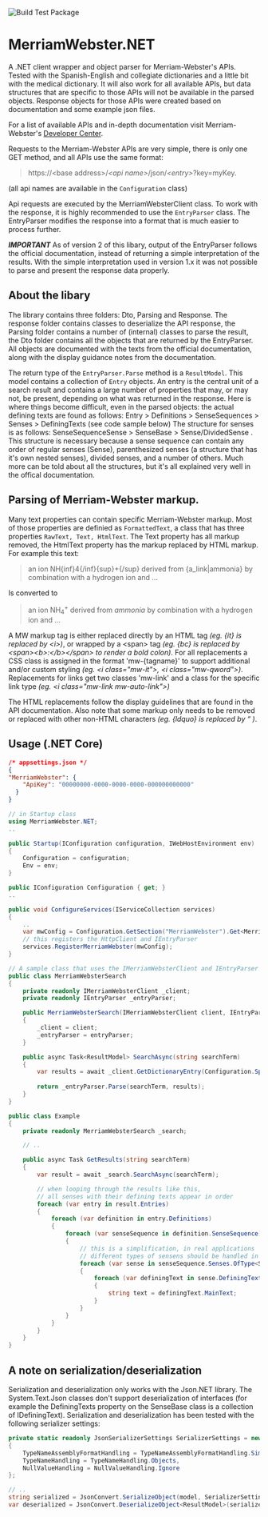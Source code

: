 ![Build Test Package](https://github.com/HannoZ/MerriamWebster.NET/workflows/Build%20Test%20Package/badge.svg)

# MerriamWebster.NET
A .NET client wrapper and object parser for Merriam-Webster's APIs. Tested with the Spanish-English and collegiate dictionaries and a little bit with the medical dictionary. It will also work for all available APIs, but data structures that are specific to those APIs will not be available in the parsed objects. Response objects for those APIs were created based on documentation and some example json files. 

For a list of available APIs and in-depth documentation visit Merriam-Webster's [Developer Center](https://dictionaryapi.com/).

Requests to the Merriam-Webster APIs are very simple, there is only one GET method, and all APIs use the same format: 
> https://\<base address\>/_\<api name\>_/json/_\<entry\>_?key=myKey. 
> 
 (all api names are available in the `Configuration` class)

Api requests are executed by the MerriamWebsterClient class. To work with the response, it is highly recommended to use the ``EntryParser`` class. The EntryParser modifies the response into a format that is much easier to process further. 


***IMPORTANT*** 
As of version 2 of this libary, output of the EntryParser follows the official documentation, instead of returning a simple interpretation of the results. With the simple interpretation used in version 1.x it was not possible to parse and present the response data properly. 

## About the libary
The library contains three folders: Dto, Parsing and Response. The response folder contains classes to deserialize the API response, the Parsing folder contains a number of (internal) classes to parse the result, the Dto folder contains all the objects that are returned by the EntryParser. All objects are documented with the texts from the official documentation, along with the display guidance notes from the documentation.

The return type of the `EntryParser.Parse` method is a `ResultModel`. This model contains a collection of `Entry` objects. An entry is the central unit of a search result and contains a large number of properties that may, or may not, be present, depending on what was returned in the response. 
Here is where things become difficult, even in the parsed objects: the actual defining texts are found as follows: Entry > Definitions > SenseSequences > Senses > DefiningTexts
(see code sample below) 
The structure for senses is as follows: SenseSequenceSense > SenseBase > Sense/DividedSense . This structure is necessary because a sense sequence can contain any order of regular senses (Sense), parenthesized senses (a structure that has it's own nested senses), divided senses, and a number of others. 
Much more can be told about all the structures, but it's all explained very well in the offical documentation. 

## Parsing of Merriam-Webster markup. 
Many text properties can contain specific Merriam-Webster markup. Most of those properties are definied as `FormattedText`, a class that has three properties `RawText, Text, HtmlText`. The Text property has all markup removed, the HtmlText property has the markup replaced by HTML markup.
For example this text: 
> an ion NH{inf}4{/inf}{sup}+{/sup} derived from {a_link|ammonia} by combination with a hydrogen ion and ...

Is converted to 
> an ion NH<sub class="mw-inf">4</sub><sup class="mw-sup">+</sup> derived from <i class="mw-link mw-auto-link">ammonia</i> by combination with a hydrogen ion and ...

A MW markup tag is either replaced directly by an HTML tag *(eg. {it} is replaced by \<i>)*, or wrapped by a \<span> tag *(eg. {bc} is replaced by \<span>\<b>:\</b>\</span> to render a bold colon)*. For all replacements a CSS class is assigned in the format 'mw-{tagname}' to support additional and/or custom styling *(eg. \<i class="mw-it">, \<i class="mw-qword">)*. Replacements for links get two classes 'mw-link' and a class for the specific link type *(eg. \<i class="mw-link mw-auto-link">)*
    
The HTML replacements follow the display guidelines that are found in the API documentation. Also note that some markup only needs to be removed or replaced with other non-HTML characters *(eg. {ldquo} is replaced by &#8220; )*.
    
## Usage (.NET Core) 
```JSON
/* appsettings.json */
{
"MerriamWebster": {
    "ApiKey": "00000000-0000-0000-0000-000000000000"
  } 
}
```
``` C#
// in Startup class
using MerriamWebster.NET;
..

public Startup(IConfiguration configuration, IWebHostEnvironment env)
{
    Configuration = configuration;
    Env = env;
}

public IConfiguration Configuration { get; }
..

public void ConfigureServices(IServiceCollection services)
{
    ..
    var mwConfig = Configuration.GetSection("MerriamWebster").Get<MerriamWebsterConfig>();
    // this registers the HttpClient and IEntryParser
    services.RegisterMerriamWebster(mwConfig);
}
```
``` C#
// A sample class that uses the IMerriamWebsterClient and IEntryParser
public class MerriamWebsterSearch
{
    private readonly IMerriamWebsterClient _client;
    private readonly IEntryParser _entryParser;

    public MerriamWebsterSearch(IMerriamWebsterClient client, IEntryParser entryParser)
    {
        _client = client;
        _entryParser = entryParser;
    }

    public async Task<ResultModel> SearchAsync(string searchTerm)
    {
        var results = await _client.GetDictionaryEntry(Configuration.SpanishEnglishDictionary, searchTerm);
        
        return _entryParser.Parse(searchTerm, results);
    }
}
```
``` C#
public class Example
{
    private readonly MerriamWebsterSearch _search;

    // .. 

    public async Task GetResults(string searchTerm)
    {
        var result = await _search.SearchAsync(searchTerm);

        // when looping through the results like this, 
        // all senses with their defining texts appear in order 
        foreach (var entry in result.Entries)            
        {
            foreach (var definition in entry.Definitions)
            {
                foreach (var senseSequence in definition.SenseSequence)  
                {
                    // this is a simplification, in real applications 
                    // different types of sensens should be handled in different ways
                    foreach (var sense in senseSequence.Senses.OfType<Sense>())
                    {
                        foreach (var definingText in sense.DefiningTexts)
                        {
                            string text = definingText.MainText;
                        }
                    }
                }
            }
        }
    }
}
```

## A note on serialization/deserialization
Serialization and deserialization only works with the Json.NET library. The System.Text.Json classes don't support deserialization of interfaces (for example the DefiningTexts property on the SenseBase class is a collection of IDefiningText). 
Serialization and deserialization has been tested with the following serializer settings: 
``` C#
private static readonly JsonSerializerSettings SerializerSettings = new JsonSerializerSettings()
{
    TypeNameAssemblyFormatHandling = TypeNameAssemblyFormatHandling.Simple,
    TypeNameHandling = TypeNameHandling.Objects,
    NullValueHandling = NullValueHandling.Ignore
};

// .. 
string serialized = JsonConvert.SerializeObject(model, SerializerSettings);
var deserialized = JsonConvert.DeserializeObject<ResultModel>(serialized, SerializerSettings);
```
